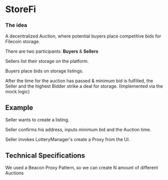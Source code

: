 # StoreFi

### The idea

A decentralized Auction, where potential buyers place competitive bids for Filecoin storage.

There are two participants: **Buyers** & **Sellers**

Sellers list their storage on the platform.

Buyers place bids on storage listings.

After the time for the auction has passed & minimum bid is fulfilled, the Seller and the highest Bidder strike a deal for storage.
(Implemented via the mock logic)

## Example

Seller wants to create a listing.

Seller confirms his address, inputs minimum bid and the Auction time.

Seller invokes LotteryManager's create a Proxy from the UI.


## Technical Specifications

We used a Beacon Proxy Pattern, so we can create N amount of different Auctions

